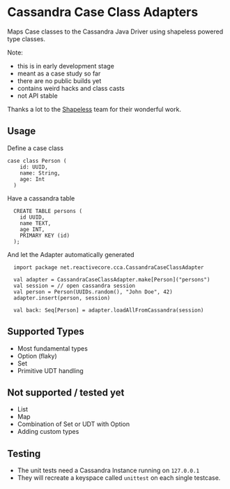 Cassandra Case Class Adapters
=============================

Maps Case classes to the Cassandra Java Driver using shapeless powered type classes.

Note: 

* this is in early development stage
* meant as a case study so far
* there are no public builds yet
* contains weird hacks and class casts
* not API stable

Thanks a lot to the [Shapeless](https://github.com/milessabin/shapeless) team for their wonderful work.

Usage
-----

Define a case class

    case class Person (
        id: UUID,
        name: String,
        age: Int
      )
      
Have a cassandra table
      
      
      CREATE TABLE persons (
        id UUID,
        name TEXT,
        age INT,
        PRIMARY KEY (id)
      );
      

And let the Adapter automatically generated
      
      import package net.reactivecore.cca.CassandraCaseClassAdapter

      val adapter = CassandraCaseClassAdapter.make[Person]("persons")
      val session = // open cassandra session
      val person = Person(UUIDs.random(), "John Doe", 42)
      adapter.insert(person, session)
      
      val back: Seq[Person] = adapter.loadAllFromCassandra(session)
       
Supported Types
---------------
* Most fundamental types
* Option (flaky)
* Set
* Primitive UDT handling


Not supported / tested yet
--------------------------
* List
* Map
* Combination of Set or UDT with Option
* Adding custom types


Testing
-------
* The unit tests need a Cassandra Instance running on `127.0.0.1`
* They will recreate a keyspace called `unittest` on each single testcase.